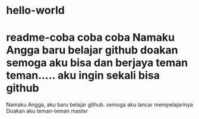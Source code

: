# hello-world
readme-coba
coba coba
Namaku Angga baru belajar github
doakan semoga aku bisa dan berjaya teman teman.....
aku ingin sekali bisa github
=======

Namaku Angga, aku baru belajar github. semoga aku lancar mempelajarinya
Doakan aku teman-teman master
